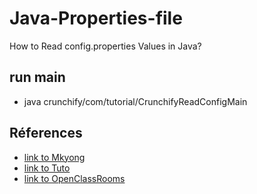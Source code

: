 # Java-Properties-file
How to Read config.properties Values in Java?

## run main
* java crunchify/com/tutorial/CrunchifyReadConfigMain

## Réferences
* [link to Mkyong](https://mkyong.com/java/java-properties-file-examples/)
* [link to Tuto](https://crunchify.com/java-properties-file-how-to-read-config-properties-values-in-java/)
* [link to OpenClassRooms](https://openclassrooms.com/fr/courses/4503526-organisez-et-packagez-une-application-java-avec-apache-maven/4609040-decrivez-votre-projet)
